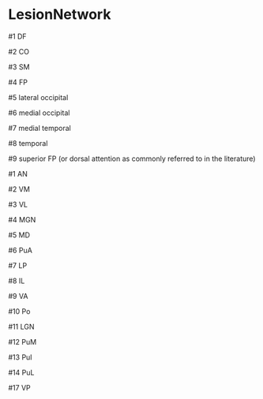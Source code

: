 # LesionNetwork

#1 DF

#2 CO

#3 SM

#4 FP

#5 lateral occipital

#6 medial occipital

#7 medial temporal

#8 temporal

#9  superior FP (or dorsal attention as commonly referred to in the literature) 


#1 AN

#2 VM

#3 VL

#4 MGN

#5 MD

#6 PuA

#7 LP

#8 IL

#9 VA 

#10 Po

#11 LGN

#12 PuM

#13 PuI

#14 PuL

#17 VP
